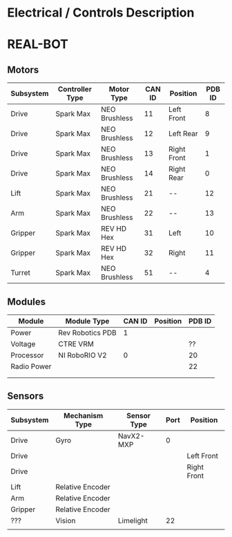 # Electrical / Controls Description
# REAL-BOT


## Motors

| Subsystem      | Controller Type | Motor Type    | CAN ID | Position    | PDB ID |
| -------------- | --------------- | ------------- | ------ | ----------- | ------ |
| Drive          | Spark Max       | NEO Brushless | 11     | Left Front  | 8      |
| Drive          | Spark Max       | NEO Brushless | 12     | Left Rear   | 9      |
| Drive          | Spark Max       | NEO Brushless | 13     | Right Front | 1      |
| Drive          | Spark Max       | NEO Brushless | 14     | Right Rear  | 0      |
| Lift           | Spark Max       | NEO Brushless | 21     | --          | 12     |
| Arm            | Spark Max       | NEO Brushless | 22     | --          | 13     |
| Gripper        | Spark Max       | REV HD Hex    | 31     | Left        | 10     |
| Gripper        | Spark Max       | REV HD Hex    | 32     | Right       | 11     |
| Turret         | Spark Max       | NEO Brushless | 51     | --          | 4      |

## Modules

| Module         | Module Type      | CAN ID | Position    | PDB ID |
| -------------- | ---------------- | ------ | ----------- | ------ |
| Power          | Rev Robotics PDB | 1      |             |        | 
| Voltage        | CTRE VRM         |        |             | ??     | 
| Processor      | NI RoboRIO V2    | 0      |             | 20     | 
| Radio Power    |                  |        |             | 22     | 
|                |                  |        |             |        | 
|                |                  |        |             |        | 

## Sensors

| Subsystem      | Mechanism Type   | Sensor Type        | Port      | Position    |
| -------------- | ---------------- | ------------------ | --------- | ----------- |
| Drive          | Gyro             | NavX2-MXP          | 0         |             |
| Drive          |                  |                    |           | Left Front  |
| Drive          |                  |                    |           | Right Front |
| Lift           | Relative Encoder |                    |           |             |
| Arm            | Relative Encoder |                    |           |             |
| Gripper        | Relative Encoder |                    |           |             |
| ???            | Vision           | Limelight          | 22        |             |
|                |                  |                    |           |             |
